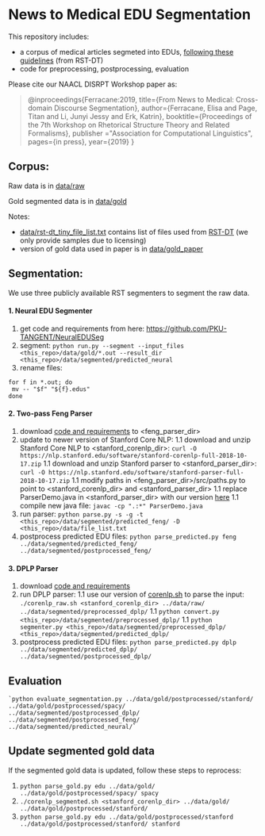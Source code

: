 # News to Medical EDU Segmentation
This repository includes:
* a corpus of medical articles segmeted into EDUs, [following these guidelines](https://www.isi.edu/~marcu/discourse/tagging-ref-manual.pdf) (from RST-DT)
* code for preprocessing, postprocessing, evaluation

Please cite our NAACL DISRPT Workshop paper as:
> @inproceedings{Ferracane:2019,
  title={From News to Medical: Cross-domain Discourse Segmentation},
  author={Ferracane, Elisa and Page, Titan and Li, Junyi Jessy and Erk, Katrin},
  booktitle={Proceedings of the 7th Workshop on Rhetorical Structure Theory and Related Formalisms},
  publisher ="Association for Computational Linguistics",
  pages={in press},
  year={2019}
}

## Corpus:
Raw data is in [data/raw](data/raw)

Gold segmented data is in [data/gold](data/gold)

Notes:
* [data/rst-dt_tiny_file_list.txt](data/rst-dt_tiny_file_list.txt) contains list of files used from [RST-DT](https://catalog.ldc.upenn.edu/LDC2002T07) (we only provide samples due to licensing)
* version of gold data used in paper is in [data/gold_paper](data/gold_paper)


## Segmentation:
We use three publicly available RST segmenters to segment the raw data. 

#### 1. Neural EDU Segmenter
1. get code and requirements from here: https://github.com/PKU-TANGENT/NeuralEDUSeg
1. segment: `python run.py --segment --input_files <this_repo>/data/gold/*.out --result_dir <this_repo>/data/segmented/predicted_neural`
1. rename files: 
```cd <this_repo>/data/segmented/predicted_neural  
for f in *.out; do 
 mv -- "$f" "${f}.edus" 
done
```

#### 2. Two-pass Feng Parser
1. download [code and requirements](https://github.com/elisaF/rst_discourse_parser) to <feng_parser_dir>
1. update to newer version of Stanford Core NLP:
1.1 download and unzip Stanford Core NLP to <stanford_corenlp_dir>: `curl -O https://nlp.stanford.edu/software/stanford-corenlp-full-2018-10-17.zip`
1.1 download and unzip Stanford parser to <stanford_parser_dir>: `curl -O https://nlp.stanford.edu/software/stanford-parser-full-2018-10-17.zip`
1.1 modify paths in <feng_parser_dir>/src/paths.py to point to <stanford_corenlp_dir> and <stanford_parser_dir> 
1.1 replace ParserDemo.java in <stanford_parser_dir> with our version [here](code/ParserDemo.java)
1.1 compile new java file: `javac -cp ".:*" ParserDemo.java`
1. run parser: `python parse.py -s -g -t <this_repo>/data/segmented/predicted_feng/ -D <this_repo>/data/file_list.txt`
1. postprocess predicted EDU files: `python parse_predicted.py feng ../data/segmented/predicted_feng/ ../data/segmented/postprocessed_feng/`

#### 3. DPLP Parser
1. download [code and requirements](https://github.com/jiyfeng/DPLP)
1. run DPLP parser:
1.1 use our version of [corenlp.sh](data/corenlp_raw.sh) to parse the input:
	 `./corenlp_raw.sh <stanford_corenlp_dir> ../data/raw/ ../data/segmented/preprocessed_dplp/`
1.1 	`python convert.py <this_repo>/data/segmented/preprocessed_dplp/`
1.1 `python segmenter.py <this_repo>/data/segmented/preprocessed_dplp/ <this_repo>/data/segmented/predicted_dplp/`
1. postprocess predicted EDU files: `python parse_predicted.py dplp ../data/segmented/predicted_dplp/ ../data/segmented/postprocessed_dplp/`

## Evaluation
	`python evaluate_segmentation.py ../data/gold/postprocessed/stanford/ ../data/gold/postprocessed/spacy/ ../data/segmented/postprocessed_dplp/ ../data/segmented/postprocessed_feng/ ../data/segmented/predicted_neural/`

## Update segmented gold data
If the segmented gold data is updated, follow these steps to reprocess:
1. `python parse_gold.py edu ../data/gold/ ../data/gold/postprocessed/spacy/ spacy`
1. `./corenlp_segmented.sh <stanford_corenlp_dir> ../data/gold/ ../data/gold/postprocessed/stanford/`
1. `python parse_gold.py edu ../data/gold/postprocessed/stanford ../data/gold/postprocessed/stanford/ stanford`
